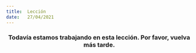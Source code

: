 ```yaml
---
title:  Lección
date:   27/04/2021
---
```


### <center>Todavía estamos trabajando en esta lección. Por favor, vuelva más tarde.</center>